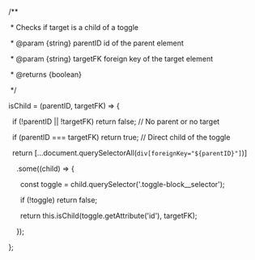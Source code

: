   /**

   * Checks if target is a child of a toggle

   * @param {string} parentID id of the parent element

   * @param {string} targetFK foreign key of the target element

   * @returns {boolean}

   */

  isChild = (parentID, targetFK) => {

    if (!parentID || !targetFK) return false; // No parent or no target

    if (parentID === targetFK) return true; // Direct child of the toggle

  

    return [...document.querySelectorAll(`div[foreignKey="${parentID}"]`)]

      .some((child) => {

        const toggle = child.querySelector('.toggle-block__selector');

        if (!toggle) return false;

        return this.isChild(toggle.getAttribute('id'), targetFK);

      });

  };